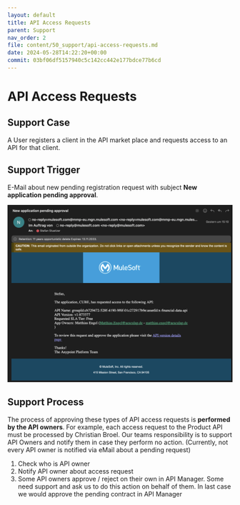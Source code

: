 ```yaml
---
layout: default
title: API Access Requests
parent: Support
nav_order: 2
file: content/50_support/api-access-requests.md
date: 2024-05-28T14:22:20+00:00
commit: 03bf06df5157940c5c142cc442e177bdce77b6cd
---
```


# API Access Requests

## Support Case
 A User registers a client in the API market place and requests access to an API for that client.

## Support Trigger
E-Mail about new pending registration request with subject **New application pending approval**.

![API access Request Mail](./images/API_Access_Mail.png "API access Request Mail")

## Support Process
The process of approving these types of API access requests is **performed by the API owners**. For example, each access request to the Product API must be processed by Christian Broel. Our teams responsibility is to support API Owners and notify them in case they perform no action. (Currently, not every API owner is notified via eMail about a pending request)

1. Check who is API owner
1. Notify API owner about access request
1. Some API owners approve / reject on their own in API Manager. Some need support and ask us to do this action on behalf of them. In last case we would approve the pending contract in API Manager